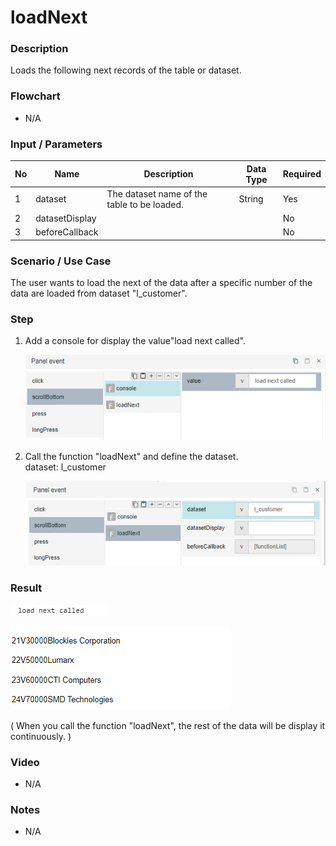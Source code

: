 ﻿# loadNext

### Description

Loads the following next records of the table or dataset.

### Flowchart

- N/A 

### Input / Parameters

| No | Name | Description | Data Type | Required |
| ------ | ------ | ------ |------ | ------ |
| 1 | dataset | The dataset name of the table to be loaded. | String | Yes  |
| 2 | datasetDisplay | |  | No |
| 3 | beforeCallback |  |  | No |

### Scenario / Use Case

The user wants to load the next of the data after a specific number of the data are loaded from dataset "l_customer".

### Step

1. Add a console for display the value"load    next called".

   ![](../../../../document/function/Dataset/loadNext/loadNext-step-1.png?raw=true)
 
2. Call the function "loadNext" and define     the dataset.
   <br>dataset: l_customer
    
   ![](../../../../document/function/Dataset/loadNext/loadNext-step-2.png?raw=true)

### Result

![](../../../../document/function/Dataset/loadNext/loadNext-result-1.png?raw=true) <br>

![](../../../../document/function/Dataset/loadNext/loadNext-result-2.png?raw=true) <br>

( When you call the function "loadNext", the rest of the data will be display it continuously. )

### Video

- N/A

<!--[![Video](http://i.imgur.com/Ot5DWAW.png)](https://youtu.be/StTqXEQ2l-Y?t=35s)-->

### Notes

- N/A